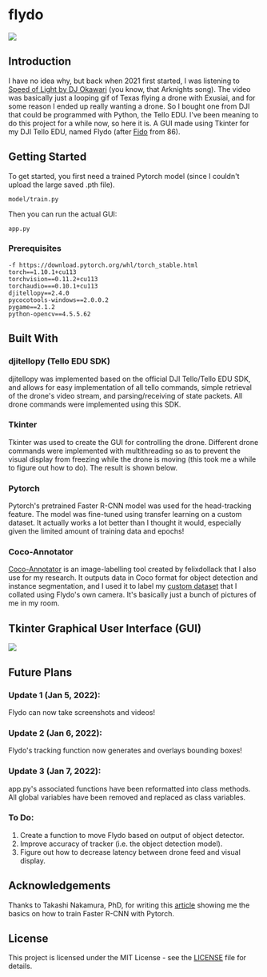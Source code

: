 # flydo
<img src="https://github.com/Chubbyman2/flydo/blob/main/docs/flydo.PNG">

## Introduction
I have no idea why, but back when 2021 first started, I was listening to <a href="https://www.youtube.com/watch?v=8ajBxCch0No">Speed of Light by DJ Okawari</a> (you know, that Arknights song). The video was basically just a looping gif of Texas flying a drone with Exusiai, and for some reason I ended up really wanting a drone. So I bought one from DJI that could be programmed with Python, the Tello EDU. I've been meaning to do this project for a while now, so here it is. A GUI made using Tkinter for my DJI Tello EDU, named Flydo (after <a href="https://86-eighty-six.fandom.com/wiki/Fido">Fido</a> from 86).

## Getting Started
To get started, you first need a trained Pytorch model (since I couldn't upload the large saved .pth file).
```
model/train.py
```
Then you can run the actual GUI: 
```
app.py
```

### Prerequisites
```
-f https://download.pytorch.org/whl/torch_stable.html
torch==1.10.1+cu113 
torchvision==0.11.2+cu113 
torchaudio===0.10.1+cu113
djitellopy==2.4.0
pycocotools-windows==2.0.0.2
pygame==2.1.2
python-opencv==4.5.5.62
```

## Built With
### djitellopy (Tello EDU SDK)
djitellopy was implemented based on the official DJI Tello/Tello EDU SDK, and allows for easy implementation of all tello commands, simple retrieval of the drone's video stream, and parsing/receiving of state packets. All drone commands were implemented using this SDK.

### Tkinter
Tkinter was used to create the GUI for controlling the drone. Different drone commands were implemented with multithreading so as to prevent the visual display from freezing while the drone is moving (this took me a while to figure out how to do). The result is shown below.

### Pytorch
Pytorch's pretrained Faster R-CNN model was used for the head-tracking feature. The model was fine-tuned using transfer learning on a custom dataset. It actually works a lot better than I thought it would, especially given the limited amount of training data and epochs! 

### Coco-Annotator
<a href="https://github.com/jsbroks/coco-annotator">Coco-Annotator<a> is an image-labelling tool created by felixdollack that I also use for my research. It outputs data in Coco format for object detection and instance segmentation, and I used it to label my <a href="https://github.com/Chubbyman2/flydo/tree/main/model/labelled_data">custom dataset</a> that I collated using Flydo's own camera. It's basically just a bunch of pictures of me in my room.

## Tkinter Graphical User Interface (GUI)
<img src="https://github.com/Chubbyman2/flydo/blob/main/docs/gui.PNG">

## Future Plans
### Update 1 (Jan 5, 2022):
Flydo can now take screenshots and videos! 

### Update 2 (Jan 6, 2022):
Flydo's tracking function now generates and overlays bounding boxes!
  
### Update 3 (Jan 7, 2022):
app.py's associated functions have been reformatted into class methods. All global variables have been removed and replaced as class variables.

### To Do:
1. Create a function to move Flydo based on output of object detector.
2. Improve accuracy of tracker (i.e. the object detection model).
3. Figure out how to decrease latency between drone feed and visual display. 

## Acknowledgements
Thanks to Takashi Nakamura, PhD, for writing this <a href="https://medium.com/fullstackai/how-to-train-an-object-detector-with-your-own-coco-dataset-in-pytorch-319e7090da5">article</a> showing me the basics on how to train Faster R-CNN with Pytorch.

## License
This project is licensed under the MIT License - see the <a href="https://github.com/Chubbyman2/flydo/blob/main/LICENSE">LICENSE</a> file for details.
